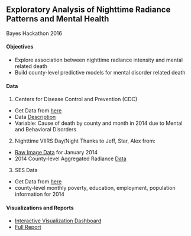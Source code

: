 ## Exploratory Analysis of Nighttime Radiance Patterns and Mental Health
Bayes Hackathon 2016

#### Objectives
 - Explore association between nighttime radiance intensity and mental related death
 - Build county-level predictive models for mental disorder related death

#### Data
1. Centers for Disease Control and Prevention (CDC)
 - Get Data from [here](http://wonder.cdc.gov/)
 - Data [Description](http://wonder.cdc.gov/DataSets.html)
 - Variable: Cause of death by county and month in 2014 due to Mental and Behavioral Disorders

2. Nighttime VIIRS Day/Night
Thanks to Jeff, Star, Alex from:
 - [Raw Image Data](http://ngdc.noaa.gov/eog/viirs/download_monthly.html) for January 2014
 - 2014 County-level Aggregated Radiance [Data](https://github.com/bayesimpact/bayeshack-commerce-satellite/blob/master/analysis/VIIRS_centiles_exploration.ipynb)

3. SES Data
 - Get Data from [here](http://www.ers.usda.gov/data-products/county-level-data-sets/download-data.aspx)
 - county-level monthly poverty, education, employment, population information for 2014

#### Visualizations and Reports
 - [Interactive Visualization Dashboard](https://public.tableau.com/profile/publish/RadianceandMentalHelathAnalysis/Dashboard1#!/publish-confirm)
 - [Full Report](http://rpubs.com/chenglulu1127/174834)
